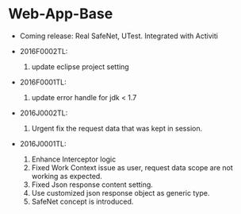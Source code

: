 # Web-App-Base

* Coming release: Real SafeNet, UTest. Integrated with Activiti

* 2016F0002TL:
  1. update eclipse project setting

* 2016F0001TL:
  1. update error handle for jdk < 1.7

* 2016J0002TL:
  1. Urgent fix the request data that was kept in session.
  
* 2016J0001TL:
  1. Enhance Interceptor logic
  2. Fixed Work Context issue as user, request data scope are not working as expected.
  3. Fixed Json response content setting.
  4. Use customized json response object as generic type.
  5. SafeNet concept is introduced.

